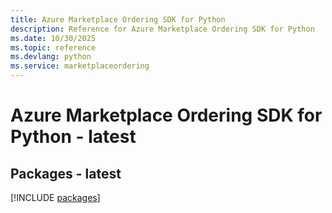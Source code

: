 ```yaml
---
title: Azure Marketplace Ordering SDK for Python
description: Reference for Azure Marketplace Ordering SDK for Python
ms.date: 10/30/2025
ms.topic: reference
ms.devlang: python
ms.service: marketplaceordering
---
```

# Azure Marketplace Ordering SDK for Python - latest
## Packages - latest
[!INCLUDE [packages](marketplace-ordering-index.md)]